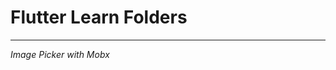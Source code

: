 # Flutter Learn Folders
------------------------------------------------
*Image Picker with Mobx* <br>


